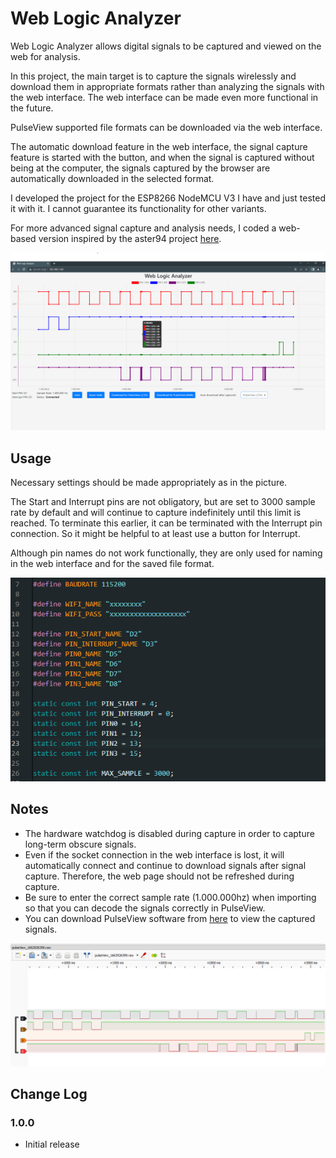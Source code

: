 # Web Logic Analyzer

Web Logic Analyzer allows digital signals to be captured and viewed on the web for analysis.

In this project, the main target is to capture the signals wirelessly and download them in appropriate formats rather than analyzing the signals with the web interface. The web interface can be made even more functional in the future.

PulseView supported file formats can be downloaded via the web interface.

The automatic download feature in the web interface, the signal capture feature is started with the button, and when the signal is captured without being at the computer, the signals captured by the browser are automatically downloaded in the selected format.

I developed the project for the ESP8266 NodeMCU V3 I have and just tested it with it. I cannot guarantee its functionality for other variants.

For more advanced signal capture and analysis needs, I coded a web-based version inspired by the aster94 project [here](https://github.com/aster94/logic-analyzer).

![Web Logic Analyzer](images/1.png)


## Usage

Necessary settings should be made appropriately as in the picture.

The Start and Interrupt pins are not obligatory, but are set to 3000 sample rate by default and will continue to capture indefinitely until this limit is reached. To terminate this earlier, it can be terminated with the Interrupt pin connection. So it might be helpful to at least use a button for Interrupt.

Although pin names do not work functionally, they are only used for naming in the web interface and for the saved file format.

![Settings](images/2.png)

## Notes
- The hardware watchdog is disabled during capture in order to capture long-term obscure signals.
- Even if the socket connection in the web interface is lost, it will automatically connect and continue to download signals after signal capture. Therefore, the web page should not be refreshed during capture.
- Be sure to enter the correct sample rate (1.000.000hz) when importing so that you can decode the signals correctly in PulseView.
- You can download PulseView software from [here](https://sigrok.org/wiki/Downloads) to view the captured signals.
  

![PulseView](images/3.png)

## Change Log

### 1.0.0

- Initial release
